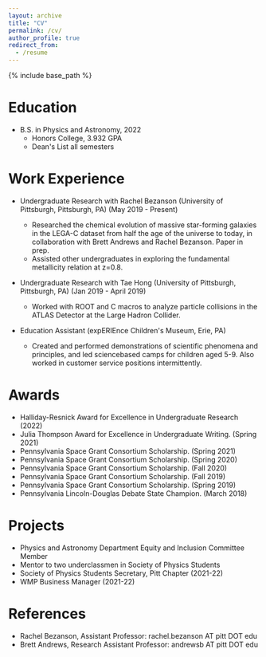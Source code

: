 ```yaml
---
layout: archive
title: "CV"
permalink: /cv/
author_profile: true
redirect_from:
  - /resume
---
```


{% include base_path %}

Education
======
* B.S. in Physics and Astronomy, 2022
  * Honors College, 3.932 GPA
  * Dean's List all semesters

Work Experience
======
* Undergraduate Research with Rachel Bezanson (University of Pittsburgh, Pittsburgh, PA) (May 2019 - Present)
  * Researched the chemical evolution of massive star-forming galaxies in the LEGA-C dataset from half the age of the universe to today, in collaboration with Brett Andrews and Rachel Bezanson. Paper in prep.
  * Assisted other undergraduates in exploring the fundamental metallicity relation at z=0.8. 

* Undergraduate Research with Tae Hong (University of Pittsburgh, Pittsburgh, PA) (Jan 2019 - April 2019)
  * Worked with ROOT and C macros to analyze particle collisions in the ATLAS Detector at the Large Hadron Collider.

* Education Assistant (expERIEnce Children's Museum, Erie, PA)
  * Created and performed demonstrations of scientific phenomena and principles, and led sciencebased camps for children aged 5-9. Also worked in customer service positions intermittently. 

Awards
======
* Halliday-Resnick Award for Excellence in Undergraduate Research (2022)
* Julia Thompson Award for Excellence in Undergraduate Writing. (Spring 2021)
* Pennsylvania Space Grant Consortium Scholarship. (Spring 2021)
* Pennsylvania Space Grant Consortium Scholarship. (Spring 2020)
* Pennsylvania Space Grant Consortium Scholarship. (Fall 2020)
* Pennsylvania Space Grant Consortium Scholarship. (Fall 2019)
* Pennsylvania Space Grant Consortium Scholarship. (Spring 2019)
* Pennsylvania Lincoln-Douglas Debate State Champion. (March 2018)

Projects
======
* Physics and Astronomy Department Equity and Inclusion Committee Member
* Mentor to two underclassmen in Society of Physics Students
* Society of Physics Students Secretary, Pitt Chapter (2021-22)
* WMP Business Manager (2021-22)

References
======
* Rachel Bezanson, Assistant Professor: rachel.bezanson AT pitt DOT edu
* Brett Andrews, Research Assistant Professor: andrewsb AT pitt DOT edu

